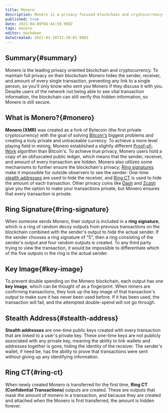 ```yaml
---
title: Monero                                     
description: Monero is a privacy focused blockchain and cryptocurrency.                                        
published: true                                       
date: 2021-04-09T04:44:59.998Z                        
tags: monero                   
editor: markdown                                   
dateCreated: 2021-03-30T15:30:03.998Z 
---
```


## Summary{#summary}

Monero is the leading privacy oriented blockchain and cryptocurrency. To maintain full privacy on their blockchain Monero hides the sender, receiver, and amount of every single transaction, preventing any link to a single person, so you'll only know who sent you Monero if they discuss it with you. Despite users of the network not being able to see vital transaction information, the blockchain can still verify this hidden information, so Monero is still secure.

## What is Monero?{#monero}

**Monero (XMR)** was created as a fork of Bytecoin (the first private cryptocurrency) with the goal of solving [Bitcoin's](#bitcoin) biggest problems and creating a truly private and untraceable currency. To achieve a more level playing field in mining, Monero established a slightly different [Proof-of-Work](#proof-of-work) algorithm than Bitcoin's. To achieve true privacy, Monero users hold a copy of an obfuscated public ledger, which means that the sender, receiver, and amount of every transaction are hidden. Monero also utilizes some mechanisms to further ensure the blockchain's privacy; [Ring signatures](#ring-signature) make it impossible for outside observers to see the sender: One-time [stealth addresses](#stealth-address) are used to hide the receiver, and [Ring CT](#ring-ct) is used to hide the amount of each transaction. Other privacy coins like [Dash](https://www.dash.org/) and [Zcash](https://z.cash/) give you the option to make your transactions private, but Monero ensures that every transaction is private.

## Ring Signature{#ring-signature}

When someone sends Monero, their output is included in a **ring signature**, which is a ring of random decoy outputs from previous transactions on the blockchain combined with the sender's output to hide the actual sender. If the sender chooses a ring signature of "5", then a ring consisting of the sender's output and four random outputs is created. To any third party trying to view the transaction, it would be impossible to differentiate which of the five outputs in the ring is the actual sender. 

## Key Image{#key-image}

To prevent double spending on the Monero blockchain, each output has one **key image**, which can be thought of as a fingerprint. When miners are confirming transactions, they look up the key image of that transaction's output to make sure it has never been used before. If it has been used, the transaction will fail, and the attempted double-spend will not go through.

## Stealth Address{#stealth-address}

**Stealth addresses** are one-time public keys created with every transaction that are linked to a user's private key. These one-time keys are not publicly associated with any private key, meaning the ability to link wallets and addresses together is gone, hiding the identity of the receiver. The sender's wallet, if need be, has the ability to prove that transactions were sent without giving up any identifying information.

## Ring CT{#ring-ct}

When newly created Monero is transferred for the first time, **Ring CT (Confidential Transactions)** outputs are created. These are outputs that mask the amount of monero in a transaction, and because they are created and attached when the Monero is first transferred, the amount is hidden forever.
